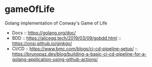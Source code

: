 # gameOfLife
Golang implementation of Conway's Game of Life

- Docs :: https://golang.org/doc/
- BDD :: https://alicegg.tech/2019/03/09/gobdd.html :: https://onsi.github.io/ginkgo/
- CI/CD :: https://www.bmc.com/blogs/ci-cd-pipeline-setup/ :: https://brunopaz.dev/blog/building-a-basic-ci-cd-pipeline-for-a-golang-application-using-github-actions/

